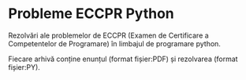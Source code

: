 # Probleme ECCPR Python
  Rezolvări ale problemelor de ECCPR (Examen de Certificare a Competentelor de Programare) în limbajul de programare python.
  
  Fiecare arhivă conține enunțul (format fișier:PDF) și rezolvarea (format fișier:PY).
